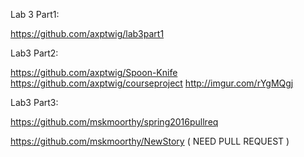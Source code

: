 Lab 3 Part1:

https://github.com/axptwig/lab3part1

Lab3 Part2:

https://github.com/axptwig/Spoon-Knife         
https://github.com/axptwig/courseproject
http://imgur.com/rYgMQgj

Lab3 Part3:

https://github.com/mskmoorthy/spring2016pullreq

https://github.com/mskmoorthy/NewStory ( NEED PULL REQUEST )
